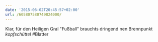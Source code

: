 ```yaml
---
date: '2015-06-02T20:45:57+02:00'
url: /605807580749824000/
---
```

Klar, für den Heiligen Gral "Fußball" brauchts dringend nen Brennpunkt *kopfschüttel* #Blatter
